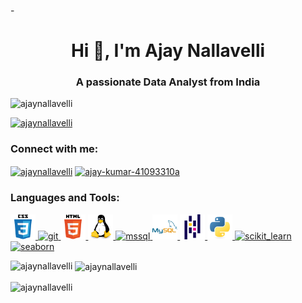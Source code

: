 -<h1 align="center">Hi 👋, I'm Ajay Nallavelli</h1>
<h3 align="center">A passionate Data Analyst from India</h3>

<p align="left"> <img src="https://komarev.com/ghpvc/?username=ajaynallavelli&label=Profile%20views&color=0e75b6&style=flat" alt="ajaynallavelli" /> </p>

<p align="left"> <a href="https://twitter.com/ajaynallavelli" target="blank"><img src="https://img.shields.io/twitter/follow/ajaynallavelli?logo=twitter&style=for-the-badge" alt="ajaynallavelli" /></a> </p>

<h3 align="left">Connect with me:</h3>
<p align="left">
<a href="https://twitter.com/ajaynallavelli" target="blank"><img align="center" src="https://raw.githubusercontent.com/rahuldkjain/github-profile-readme-generator/master/src/images/icons/Social/twitter.svg" alt="ajaynallavelli" height="30" width="40" /></a>
<a href="https://linkedin.com/in/ajay-kumar-41093310a" target="blank"><img align="center" src="https://raw.githubusercontent.com/rahuldkjain/github-profile-readme-generator/master/src/images/icons/Social/linked-in-alt.svg" alt="ajay-kumar-41093310a" height="30" width="40" /></a>
</p>

<h3 align="left">Languages and Tools:</h3>
<p align="left"> <a href="https://www.w3schools.com/css/" target="_blank" rel="noreferrer"> <img src="https://raw.githubusercontent.com/devicons/devicon/master/icons/css3/css3-original-wordmark.svg" alt="css3" width="40" height="40"/> </a> <a href="https://git-scm.com/" target="_blank" rel="noreferrer"> <img src="https://www.vectorlogo.zone/logos/git-scm/git-scm-icon.svg" alt="git" width="40" height="40"/> </a> <a href="https://www.w3.org/html/" target="_blank" rel="noreferrer"> <img src="https://raw.githubusercontent.com/devicons/devicon/master/icons/html5/html5-original-wordmark.svg" alt="html5" width="40" height="40"/> </a> <a href="https://www.linux.org/" target="_blank" rel="noreferrer"> <img src="https://raw.githubusercontent.com/devicons/devicon/master/icons/linux/linux-original.svg" alt="linux" width="40" height="40"/> </a> <a href="https://www.microsoft.com/en-us/sql-server" target="_blank" rel="noreferrer"> <img src="https://www.svgrepo.com/show/303229/microsoft-sql-server-logo.svg" alt="mssql" width="40" height="40"/> </a> <a href="https://www.mysql.com/" target="_blank" rel="noreferrer"> <img src="https://raw.githubusercontent.com/devicons/devicon/master/icons/mysql/mysql-original-wordmark.svg" alt="mysql" width="40" height="40"/> </a> <a href="https://pandas.pydata.org/" target="_blank" rel="noreferrer"> <img src="https://raw.githubusercontent.com/devicons/devicon/2ae2a900d2f041da66e950e4d48052658d850630/icons/pandas/pandas-original.svg" alt="pandas" width="40" height="40"/> </a> <a href="https://www.python.org" target="_blank" rel="noreferrer"> <img src="https://raw.githubusercontent.com/devicons/devicon/master/icons/python/python-original.svg" alt="python" width="40" height="40"/> </a> <a href="https://scikit-learn.org/" target="_blank" rel="noreferrer"> <img src="https://upload.wikimedia.org/wikipedia/commons/0/05/Scikit_learn_logo_small.svg" alt="scikit_learn" width="40" height="40"/> </a> <a href="https://seaborn.pydata.org/" target="_blank" rel="noreferrer"> <img src="https://seaborn.pydata.org/_images/logo-mark-lightbg.svg" alt="seaborn" width="40" height="40"/> </a> </p>

<p><img align="left" src="https://github-readme-stats.vercel.app/api/top-langs?username=ajaynallavelli&show_icons=true&locale=en&layout=compact" alt="ajaynallavelli" /></p>

<p>&nbsp;<img align="center" src="https://github-readme-stats.vercel.app/api?username=ajaynallavelli&show_icons=true&locale=en" alt="ajaynallavelli" /></p>

<p><img align="center" src="https://github-readme-streak-stats.herokuapp.com/?user=ajaynallavelli&" alt="ajaynallavelli" /></p>



<!---
AjayNallavelli/AjayNallavelli is a ✨ special ✨ repository because its `README.md` (this file) appears on your GitHub profile.
You can click the Preview link to take a look at your changes.
--->
